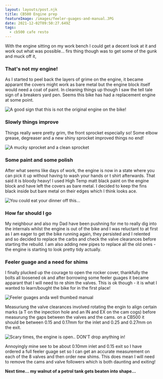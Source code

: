 ```yaml
---
layout: layouts/post.njk
title: CB500 Engine prep 
featureImage: /images/feeler-guages-and-manual.JPG
date: 2021-12-02T09:50:27.649Z
tags:
  - cb500 cafe resto
---
```


With the engine sitting on my work bench I could get a decent look at it and work out what was possible... firs thing though was to get some of the gunk and muck off it,

### That's not my engine! 

As I started to peel back the layers of grime on the engine, it became apparant the covers might work as bare metal but the engine block itself would need a coat of paint. In cleaning things up though I saw the tell tale sign of a breakers yard pen. Seems this bike has had a replacement engine at some point. 

![A good sign that this is not the original engine on the bike!](/images/breakers-yard-sign.JPG "A good sign that this is not the original engine on the bike!")

### Slowly things improve 

Things really were pretty grim, the front sprocket especially so! Some elbow grease, degreaser and a new shiny sprocket improved things no end!

![A mucky sprocket and a clean  sprocket](/images/mucky-clean-cog.JPG "A mucky sprocket and a clean  sprocket")

### Some paint and some polish 

After what seems like days of work, the engine is now in a state where you can pick it up without having to wash your hands or t shirt afterwards. That said it is bloody heavy! I used High Temp matt black paint on the engine block and have left the covers as bare metal. I decided to keep the fins black inside but bare metal on their edges which I think looks ace. 

![You could eat your dinner off this...](/images/clean-engine.JPG "You could eat your dinner off this...")


### How far should I go

My neighbour and also my Dad have been pushning for me to really dig into the internals whilst the engine is out of the bike and I was reluctant to at first as I am eager to get the bike running again, they persisted and I relented and so decided to replace the carbs and check the valve clearances before starting the rebuild. I am also adding new pipes to replace all the old ones - the engine is starting to look pretty tidy actually. 

### Feeler guage and a need for shims

I finally plucked up the courage to open the rocker cover, thankfully the bolts all loosened ok and after borrowing some feeler guages it became apparant that I will need to re shim the valves.  This is ok though - it is what I wanted to learn/bought the bike for in the first place! 

![Feeler guages anda well thumbed manual  ](/images/feeler-guages-and-manual.JPG "Feeler guages anda well thumbed manual ")

Measuriung the valve clearances involved rotating the engin to align certain marks (a T on the inpection hole and an IN and EX on the cam cogs) before measurung the gaps between the valves and the cams. on a CB500 it should be between 0.15 and 0.17mm for the inlet and 0.25 and 0.27mm on the exit. 

![Scary times, the engine is open.. DON'T drop anything in!](/images/engine-open.JPG "Scary times, the engine is open.. DON'T drop anything in!")


Annoyingly mine see to be about 0.10mm inlet and 0.15 exit so I have ordered a full feeler guage set so I can get an accurate measurement on each of the 8 valves and then order new shims. This does mean I will need to remove the cams and valve followers which is both daunting and exiting!

**Next time... my walnut of a petrol tank gets beaten into shape...**

